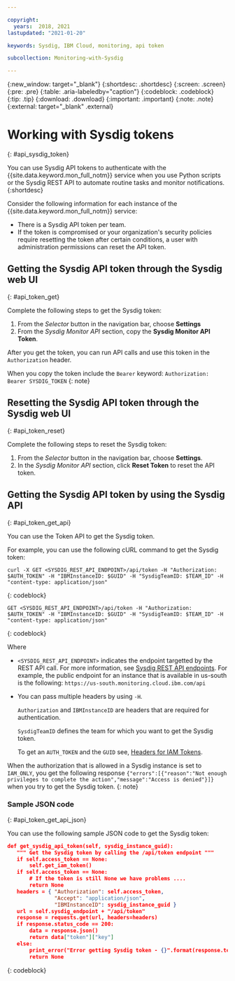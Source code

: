 ```yaml
---

copyright:
  years:  2018, 2021
lastupdated: "2021-01-20"

keywords: Sysdig, IBM Cloud, monitoring, api token

subcollection: Monitoring-with-Sysdig

---
```


{:new_window: target="_blank"}
{:shortdesc: .shortdesc}
{:screen: .screen}
{:pre: .pre}
{:table: .aria-labeledby="caption"}
{:codeblock: .codeblock}
{:tip: .tip}
{:download: .download}
{:important: .important}
{:note: .note}
{:external: target="_blank" .external}


# Working with Sysdig tokens
{: #api_sysdig_token}

You can use Sysdig API tokens to authenticate with the {{site.data.keyword.mon_full_notm}} service when you use Python scripts or the Sysdig REST API to automate routine tasks and monitor notifications. 
{:shortdesc}

Consider the following information for each instance of the {{site.data.keyword.mon_full_notm}} service:

* There is a Sysdig API token per team.
* If the token is compromised or your organization's security policies require resetting the token after certain conditions, a user with administration permissions can reset the API token.


## Getting the Sysdig API token through the Sysdig web UI
{: #api_token_get}

Complete the following steps to get the Sysdig token:

1. From the *Selector* button in the navigation bar, choose **Settings**
2. From the *Sysdig Monitor API* section, copy the **Sysdig Monitor API Token**.

After you get the token, you can run API calls and use this token in the `Authorization` header. 

When you copy the token include the `Bearer` keyword: `Authorization: Bearer SYSDIG_TOKEN`
{: note}


## Resetting the Sysdig API token through the Sysdig web UI
{: #api_token_reset}

Complete the following steps to reset the Sysdig token:

1. From the *Selector* button in the navigation bar, choose **Settings**.
2. In the *Sysdig Monitor API* section, click **Reset Token** to reset the API token.



## Getting the Sysdig API token by using the Sysdig API
{: #api_token_get_api}

You can use the Token API to get the Sysdig token.

For example, you can use the following cURL command to get the Sysdig token:

```shell
curl -X GET <SYSDIG_REST_API_ENDPOINT>/api/token -H "Authorization: $AUTH_TOKEN" -H "IBMInstanceID: $GUID" -H "SysdigTeamID: $TEAM_ID" -H "content-type: application/json"
```
{: codeblock}


```
GET <SYSDIG_REST_API_ENDPOINT>/api/token -H "Authorization: $AUTH_TOKEN" -H "IBMInstanceID: $GUID" -H "SysdigTeamID: $TEAM_ID" -H "content-type: application/json"
```
{: codeblock}

Where 

* `<SYSDIG_REST_API_ENDPOINT>` indicates the endpoint targetted by the REST API call. For more information, see [Sysdig REST API endpoints](/docs/Monitoring-with-Sysdig?topic=Monitoring-with-Sysdig-endpoints#endpoints_rest_api). For example, the public endpoint for an instance that is available in us-south is the following: `https://us-south.monitoring.cloud.ibm.com/api`

* You can pass multiple headers by using `-H`. 

    `Authorization` and `IBMInstanceID` are headers that are required for authentication. 

    `SysdigTeamID` defines the team for which you want to get the Sysdig token.
    
    To get an `AUTH_TOKEN` and the `GUID` see, [Headers for IAM Tokens](/docs/Monitoring-with-Sysdig?topic=Monitoring-with-Sysdig-mon-curl#mon-curl-headers-iam).


When the authorization that is allowed in a Sysdig instance is set to `IAM_ONLY`, you get the following response `{"errors":[{"reason":"Not enough privileges to complete the action","message":"Access is denied"}]}` when you try to get the Sysdig token.
{: note}


### Sample JSON code
{: #api_token_get_api_json}

You can use the following sample JSON code to get the Sysdig token:

 ```json
def get_sysdig_api_token(self, sysdig_instance_guid):
    """ Get the Sysdig token by calling the /api/token endpoint """
    if self.access_token == None:
        self.get_iam_token()
    if self.access_token == None:
        # If the token is still None we have problems ....
        return None
    headers = { "Authorization": self.access_token,
                "Accept": "application/json",
                "IBMInstanceID": sysdig_instance_guid }
    url = self.sysdig_endpoint + "/api/token"
    response = requests.get(url, headers=headers)
    if response.status_code == 200:
        data = response.json()
        return data["token"]["key"]
    else:
        print_error("Error getting Sysdig token - {}".format(response.text))
        return None
```
{: codeblock}




